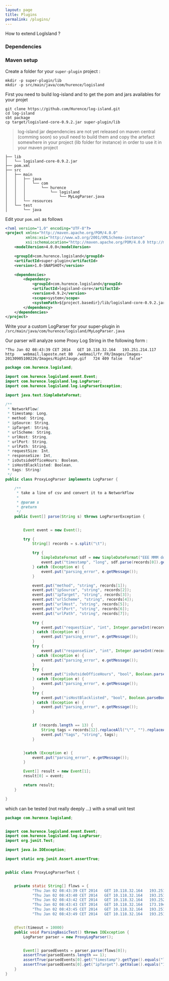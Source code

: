 ```yaml
---
layout: page
title: Plugins
permalink: /plugins/
---
```


How to extend LogIsland ?

### Dependencies

    

### Maven setup
Create a folder for your `super-plugin` project :

	mkdir -p super-plugin/lib
	mkdir -p src/main/java/com/hurence/logisland

First you need to build log-island and to get the pom and jars availables for your projet

    git clone https://github.com/Hurence/log-island.git 
    cd log-island
    sbt package 
    cp target/logisland-core-0.9.2.jar super-plugin/lib


> log-island jar dependencies are not yet released on maven central (comming soon) so youll need to build them and copy the artefact somewhere in your project (lib folder for instance) in order to use it in your maven project

```
├── lib
│   └── logisland-core-0.9.2.jar
├── pom.xml
├── src
│   ├── main
│   │   ├── java
│   │   │   └── com
│   │   │       └── hurence
│   │   │           └── logisland
│   │   │               └── MyLogParser.java
│   │   └── resources
│   └── test
│       └── java
```

Edit your `pom.xml` as follows

```xml
<?xml version="1.0" encoding="UTF-8"?>
<project xmlns="http://maven.apache.org/POM/4.0.0"
         xmlns:xsi="http://www.w3.org/2001/XMLSchema-instance"
         xsi:schemaLocation="http://maven.apache.org/POM/4.0.0 http://maven.apache.org/xsd/maven-4.0.0.xsd">
    <modelVersion>4.0.0</modelVersion>

    <groupId>com.hurence.logisland</groupId>
    <artifactId>super-plugin</artifactId>
    <version>1.0-SNAPSHOT</version>

    <dependencies>
        <dependency>
            <groupId>com.hurence.logisland</groupId>
            <artifactId>logisland-core</artifactId>
            <version>0.9.2</version>
            <scope>system</scope>
            <systemPath>${project.basedir}/lib/logisland-core-0.9.2.jar</systemPath>
        </dependency>
    </dependencies>
</project>
```


Write your a custom LogParser for your super-plugin in `/src/main/java/com/hurence/logisland/MyLogParser.java`

Our parser will analyze some Proxy Log String in the following form :

	"Thu Jan 02 08:43:39 CET 2014	GET	10.118.32.164	193.251.214.117	http	webmail.laposte.net	80	/webmail/fr_FR/Images/Images-20130905100226/Images/RightJauge.gif	724	409	false	false"



```java
package com.hurence.logisland;

import com.hurence.logisland.event.Event;
import com.hurence.logisland.log.LogParser;
import com.hurence.logisland.log.LogParserException;

import java.text.SimpleDateFormat;

/**
 * NetworkFlow(
 * timestamp: Long,
 * method: String,
 * ipSource: String,
 * ipTarget: String,
 * urlScheme: String,
 * urlHost: String,
 * urlPort: String,
 * urlPath: String,
 * requestSize: Int,
 * responseSize: Int,
 * isOutsideOfficeHours: Boolean,
 * isHostBlacklisted: Boolean,
 * tags: String)
 */
public class ProxyLogParser implements LogParser {

    /**
     * take a line of csv and convert it to a NetworkFlow
     *
     * @param s
     * @return
     */
    public Event[] parse(String s) throws LogParserException {


        Event event = new Event();

        try {
            String[] records = s.split("\t");

            try {
                SimpleDateFormat sdf = new SimpleDateFormat("EEE MMM dd HH:mm:ss z yyyy");
                event.put("timestamp", "long", sdf.parse(records[0]).getTime());
            } catch (Exception e) {
                event.put("parsing_error", e.getMessage());
            }

            event.put("method", "string", records[1]);
            event.put("ipSource", "string", records[2]);
            event.put("ipTarget", "string", records[3]);
            event.put("urlScheme", "string", records[4]);
            event.put("urlHost", "string", records[5]);
            event.put("urlPort", "string", records[6]);
            event.put("urlPath", "string", records[7]);

            try {
                event.put("requestSize", "int", Integer.parseInt(records[8]));
            } catch (Exception e) {
                event.put("parsing_error", e.getMessage());
            }
            try {
                event.put("responseSize", "int", Integer.parseInt(records[9]));
            } catch (Exception e) {
                event.put("parsing_error", e.getMessage());
            }
            try {
                event.put("isOutsideOfficeHours", "bool", Boolean.parseBoolean(records[10]));
            } catch (Exception e) {
                event.put("parsing_error", e.getMessage());
            }
            try {
                event.put("isHostBlacklisted", "bool", Boolean.parseBoolean(records[11]));
            } catch (Exception e) {
                event.put("parsing_error", e.getMessage());
            }


            if (records.length == 13) {
                String tags = records[12].replaceAll("\"", "").replaceAll("\\[", "").replaceAll("\\]", "");
                event.put("tags", "string", tags);
            }


        }catch (Exception e) {
            event.put("parsing_error", e.getMessage());
        }

        Event[] result = new Event[1];
        result[0] = event;

        return result;
    }

}
```


which can be tested (not really deeply ...) with a small unit test

```java
package com.hurence.logisland;


import com.hurence.logisland.event.Event;
import com.hurence.logisland.log.LogParser;
import org.junit.Test;

import java.io.IOException;

import static org.junit.Assert.assertTrue;


public class ProxyLogParserTest {


    private static String[] flows = {
            "Thu Jan 02 08:43:39 CET 2014	GET	10.118.32.164	193.251.214.117	http	webmail.laposte.net	80	/webmail/fr_FR/Images/Images-20130905100226/Images/RightJauge.gif	724	409	false	false",
            "Thu Jan 02 08:43:40 CET 2014	GET	10.118.32.164	193.251.214.117	http	webmail.laposte.net	80	/webmail/fr_FR/Images/Images-20130905100226/Images/fondJauge.gif	723	402	false	false",
            "Thu Jan 02 08:43:42 CET 2014	GET	10.118.32.164	193.252.23.209	http	static1.lecloud.wanadoo.fr	80	/home/fr_FR/20131202100641/img/sprite-icons.pn	495	92518	false	false",
            "Thu Jan 02 08:43:43 CET 2014	GET	10.118.32.164	173.194.66.94	https	www.google.fr	443	/complete/search	736	812	false	false",
            "Thu Jan 02 08:43:45 CET 2014	GET	10.118.32.164	193.251.214.117	http	webmail.laposte.net	80	/webmail/fr_FR/Images/Images-20130905100226/Images/digiposte/archiver-btn.png	736	2179	false	false",
            "Thu Jan 02 08:43:49 CET 2014	GET	10.118.32.164	193.251.214.117	http	webmail.laposte.net	80	/webmail/fr_FR/Images/Images-20130905100226/Images/picto_trash.gif	725	544	false	false"};


    @Test(timeout = 10000)
    public void ParsingBasicTest() throws IOException {
        LogParser parser = new ProxyLogParser();


        Event[] parsedEvents = parser.parse(flows[0]);
        assertTrue(parsedEvents.length == 1);
        assertTrue(parsedEvents[0].get("timestamp").getType().equals("long"));
        assertTrue(parsedEvents[0].get("ipTarget").getValue().equals("193.251.214.117"));
    }
}
```


